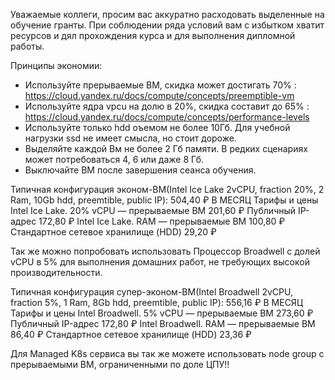 Уважаемые коллеги, просим вас аккуратно расходовать выделенные на обучение гранты. При соблюдении ряда условий вам с избытком хватит ресурсов и дял прохождения курса и для выполнения дипломной работы.

Принципы экономии:

- Используйте прерываемые ВМ,  скидка может достигать 70% : https://cloud.yandex.ru/docs/compute/concepts/preemptible-vm
- Используйте ядра vpcu на долю в 20%, скидка составит до 65% : https://cloud.yandex.ru/docs/compute/concepts/performance-levels
- Используйте только hdd оъемом не более 10Гб. Для учебной нагрузки ssd не имеет смысла, но стоит дороже.
- Выделяйте каждой Вм не более 2 Гб памяти. В редких сценариях может потребоваться 4, 6 или даже 8 Гб.
- Выключайте ВМ после завершения сеанса обучения.

Типичная конфигурация эконом-ВМ(Intel Ice Lake 2vCPU, fraction 20%, 2 Ram, 10Gb hdd, preemtible, public IP):
504,40 ₽ В МЕСЯЦ
Тарифы и цены
Intel Ice Lake. 20% vCPU — прерываемые ВМ 201,60 ₽
Публичный IP-адрес 172,80 ₽
Intel Ice Lake. RAM — прерываемые ВМ 100,80 ₽
Стандартное сетевое хранилище (HDD) 29,20 ₽

Так же можно попробовать использовать Процессор Broadwell с долей vCPU в 5% для выполнения домашних работ, не требующих высокой производительности. 

Типичная конфигурация супер-эконом-ВМ(Intel Broadwell 2vCPU, fraction 5%, 1 Ram, 8Gb hdd, preemtible, public IP):
556,16 ₽ В МЕСЯЦ
Тарифы и цены
Intel Broadwell. 5% vCPU — прерываемые ВМ 273,60 ₽
Публичный IP-адрес 172,80 ₽
Intel Broadwell. RAM — прерываемые ВМ 86,40 ₽
Стандартное сетевое хранилище (HDD) 23,36 ₽


Для Managed K8s сервиса вы так же можете использовать node group с прерываемыми ВМ, ограниченными по доле ЦПУ!!
